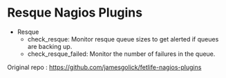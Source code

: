 Resque Nagios Plugins
======================
  
  * Resque 
    * check_resque: Monitor resque queue sizes to get alerted if queues are backing up.
    * check_resque_failed: Monitor the number of failures in the queue.

Original repo : https://github.com/jamesgolick/fetlife-nagios-plugins
